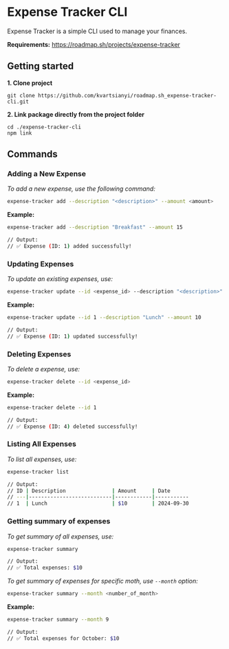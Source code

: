 # Expense Tracker CLI

Expense Tracker is a simple CLI used to manage your finances.

**Requirements:** https://roadmap.sh/projects/expense-tracker

## Getting started
**1. Clone project**
```
git clone https://github.com/kvartsianyi/roadmap.sh_expense-tracker-cli.git
```

**2. Link package directly from the project folder**
```
cd ./expense-tracker-cli
npm link
```

## Commands

### Adding a New Expense
*To add a new expense, use the following command:*
```bash
expense-tracker add --description "<description>" --amount <amount>
```

**Example:**
```bash
expense-tracker add --description "Breakfast" --amount 15

// Output:
// ✅ Expense (ID: 1) added successfully!
```

### Updating Expenses
*To update an existing expenses, use:*
```bash
expense-tracker update --id <expense_id> --description "<description>" --amount <amount>
```

**Example:**
```bash
expense-tracker update --id 1 --description "Lunch" --amount 10

// Output:
// ✅ Expense (ID: 1) updated successfully!
```

### Deleting Expenses
*To delete a expense, use:*
```bash
expense-tracker delete --id <expense_id>
```

**Example:**
```bash
expense-tracker delete --id 1

// Output:
// ✅ Expense (ID: 4) deleted successfully!
```

### Listing All Expenses
*To list all expenses, use:*
```bash
expense-tracker list

// Output:
// ID | Description               | Amount     | Date
// ---|---------------------------|------------|-----------
// 1  | Lunch                     | $10        | 2024-09-30
```

### Getting summary of expenses
*To get summary of all expenses, use:*
```bash
expense-tracker summary

// Output:
// ✅ Total expenses: $10
```

*To get summary of expenses for specific moth, use `--month` option:*
```bash
expense-tracker summary --month <number_of_month>
```

**Example:**
```bash
expense-tracker summary --month 9

// Output:
// ✅ Total expenses for October: $10
```